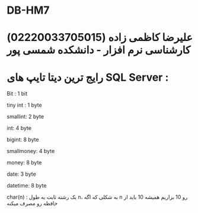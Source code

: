 # DB-HM7
# علیرضا کاظمی زاده (02220033705015) کارشناسی نرم افزار - دانشکده شمسی پور

# رایج ترین دیتا تایپ های SQL Server :
Bit : 1 bit

tiny int : 1 byte

smallint: 2 byte

int: 4 byte

bigint: 8 byte 

smallmoney: 4 byte

money: 8 byte

date: 3 byte

datetime: 8 byte

char(n) :
یک رشته ثابت به طول n، به شکلی که اگه n رو 10 بزاریم همیشه 10 باید از حافظه رو مصرف میکنه
